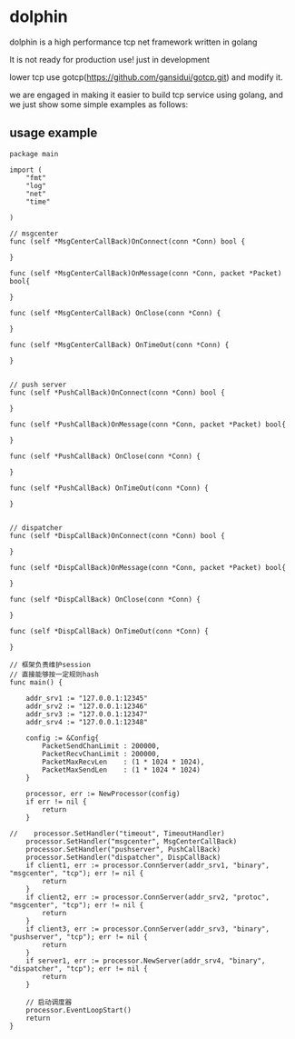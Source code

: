 # dolphin
dolphin is a high performance tcp net framework written in golang

It is not ready for production use! just in development

lower tcp use gotcp(https://github.com/gansidui/gotcp.git) and modify it.

we are engaged in making it easier to build tcp service using golang,
and we just show some simple examples as follows:

## usage example

    package main

    import (
        "fmt"
        "log"
        "net"
        "time"

    )

    // msgcenter
    func (self *MsgCenterCallBack)OnConnect(conn *Conn) bool {

    }

    func (self *MsgCenterCallBack)OnMessage(conn *Conn, packet *Packet) bool{

    }

    func (self *MsgCenterCallBack) OnClose(conn *Conn) {

    }

    func (self *MsgCenterCallBack) OnTimeOut(conn *Conn) {

    }


    // push server
    func (self *PushCallBack)OnConnect(conn *Conn) bool {

    }

    func (self *PushCallBack)OnMessage(conn *Conn, packet *Packet) bool{

    }

    func (self *PushCallBack) OnClose(conn *Conn) {

    }

    func (self *PushCallBack) OnTimeOut(conn *Conn) {

    }


    // dispatcher 
    func (self *DispCallBack)OnConnect(conn *Conn) bool {

    }

    func (self *DispCallBack)OnMessage(conn *Conn, packet *Packet) bool{

    }

    func (self *DispCallBack) OnClose(conn *Conn) {

    }

    func (self *DispCallBack) OnTimeOut(conn *Conn) {

    }

    // 框架负责维护session
    // 直接能够按一定规则hash
    func main() {

        addr_srv1 := "127.0.0.1:12345"
        addr_srv2 := "127.0.0.1:12346"
        addr_srv3 := "127.0.0.1:12347"
        addr_srv4 := "127.0.0.1:12348"

        config := &Config{
            PacketSendChanLimit : 200000,
            PacketRecvChanLimit : 200000,
            PacketMaxRecvLen    : (1 * 1024 * 1024),
            PacketMaxSendLen    : (1 * 1024 * 1024)
        }

        processor, err := NewProcessor(config)
        if err != nil {
            return
        }

    //    processor.SetHandler("timeout", TimeoutHandler)
        processor.SetHandler("msgcenter", MsgCenterCallBack)
        processor.SetHandler("pushserver", PushCallBack)
        processor.SetHandler("dispatcher", DispCallBack)
        if client1, err := processor.ConnServer(addr_srv1, "binary", "msgcenter", "tcp"); err != nil {
            return
        }
        if client2, err := processor.ConnServer(addr_srv2, "protoc", "msgcenter", "tcp"); err != nil {
            return
        }
        if client3, err := processor.ConnServer(addr_srv3, "binary", "pushserver", "tcp"); err != nil {
            return
        }
        if server1, err := processor.NewServer(addr_srv4, "binary", "dispatcher", "tcp"); err != nil {
            return
        }

        // 启动调度器
        processor.EventLoopStart()
        return
    }
